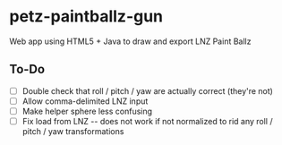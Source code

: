 # petz-paintballz-gun
Web app using HTML5 + Java to draw and export LNZ Paint Ballz

## To-Do
- [ ] Double check that roll / pitch / yaw are actually correct (they're not)
- [ ] Allow comma-delimited LNZ input
- [ ] Make helper sphere less confusing
- [ ] Fix load from LNZ -- does not work if not normalized to rid any roll / pitch / yaw transformations